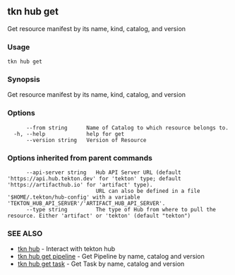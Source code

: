 ## tkn hub get

Get resource manifest by its name, kind, catalog, and version

### Usage

```
tkn hub get
```

### Synopsis

Get resource manifest by its name, kind, catalog, and version

### Options

```
      --from string      Name of Catalog to which resource belongs to.
  -h, --help             help for get
      --version string   Version of Resource
```

### Options inherited from parent commands

```
      --api-server string   Hub API Server URL (default 'https://api.hub.tekton.dev' for 'tekton' type; default 'https://artifacthub.io' for 'artifact' type).
                            URL can also be defined in a file '$HOME/.tekton/hub-config' with a variable 'TEKTON_HUB_API_SERVER'/'ARTIFACT_HUB_API_SERVER'.
      --type string         The type of Hub from where to pull the resource. Either 'artifact' or 'tekton' (default "tekton")
```

### SEE ALSO

* [tkn hub](tkn_hub.md)	 - Interact with tekton hub
* [tkn hub get pipeline](tkn_hub_get_pipeline.md)	 - Get Pipeline by name, catalog and version
* [tkn hub get task](tkn_hub_get_task.md)	 - Get Task by name, catalog and version

